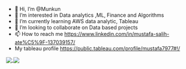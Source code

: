 - 👋 Hi, I’m @Munkun
- 👀 I’m interested in Data analytics ,ML, Finance and Algorithms
- 🌱 I’m currently learning AWS data analytic, Tableau
- 💞️ I’m looking to collaborate on Data based projects
- 📫 How to reach me https://www.linkedin.com/in/mustafa-salih-ate%C5%9F-137039157/
- My tableau profile https://public.tableau.com/profile/mustafa7977#!/
 
<a href="https://github.com/anuraghazra/github-readme-stats">
  <img align="center" src="https://github-readme-stats.vercel.app/api/pin/?username=anuraghazra&repo=github-readme-stats" />
</a>
<a href="https://github.com/anuraghazra/convoychat">
  <img align="center" src="https://github-readme-stats.vercel.app/api/pin/?username=anuraghazra&repo=convoychat" />
</a>


